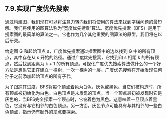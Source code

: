 ## 7.9.实现广度优先搜索

通过构建图，我们现在可以将注意力转向我们将使用的算法来找到字梯问题的最短解。我们将使用的图算法称为“宽度优先搜索”算法。宽度优先搜索（BFS）是用于搜索图的最简单的算法之一。它也作为几个其他重要的图算法的原型，我们将在以后研究。

给定图 G 和起始顶点 s，广度优先搜索通过探索图中的边以找到 G 中的所有顶点，其中存在从 s 开始的路径。通过广度优先搜索，它找到和 s 相距 k 的所有顶点，然后找到距离为 k + 1 的所有顶点。可视化广度优先搜索算法做什么的一个好方法是想象它正在建立一棵树，一次一棵树的一层。广度优先搜索在开始发现任何孙子之前添加起始顶点的所有子代。

为了跟踪其进度，BFS将每个顶点着色为白色，灰色或黑色。当它们被构造时，所有顶点被初始化为白色。白色顶点是未发现的顶点。当一个顶点最初被发现时它是灰色的，当BFS完全探索一个顶点时，它被着色为黑色。这意味着一旦顶点着黑色，它没有与它相邻的白色顶点。另一方面，灰色节点可能具有与其相邻的一些白色顶点，指示仍有额外的顶点要探索。

